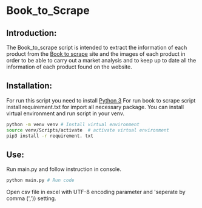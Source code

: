 # Book_to_Scrape
 
## Introduction:

The Book_to_scrape script is intended to extract the information of each product from the [Book to scrape](books.toscrape.com) site and the images of each product in order to be able to carry out a market analysis and to keep up to date all the information of each product found on the website.

## Installation:

For run this script you need to install [Python 3](https://www.python.org/)
For run book to scrape script install requirement.txt for import all necessary package.
You can install virtual environment and run script in your venv.

````bash
python -m venv venv # Install virtual environment 
source venv/Scripts/activate  # activate virtual environment
pip3 install -r requirement. txt
````


## Use:

Run main.py and follow instruction in console.
````bash
python main.py # Run code
````

Open csv file in excel with UTF-8 encoding parameter and 'seperate by comma (',')) setting. 
